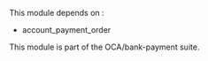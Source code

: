 This module depends on :

- account_payment_order

This module is part of the OCA/bank-payment suite.
